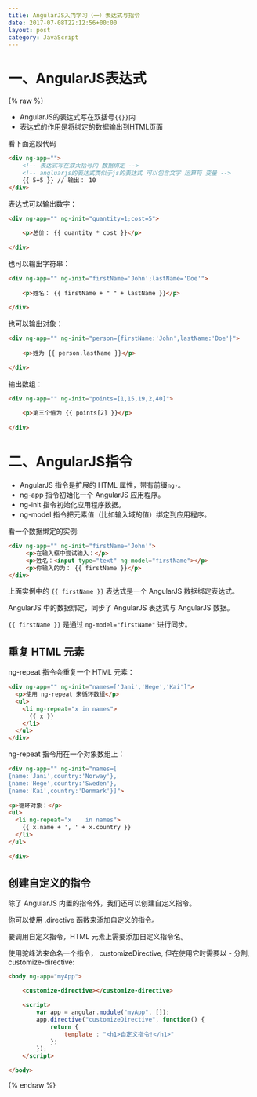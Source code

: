 ```yaml
---
title: AngularJS入门学习（一）表达式与指令
date: 2017-07-08T22:12:56+00:00
layout: post
category: JavaScript
---
```


# 一、AngularJS表达式

{% raw %}

- AngularJS的表达式写在双括号`{{}}`内 
- 表达式的作用是将绑定的数据输出到HTML页面

看下面这段代码

```html
<div ng-app="">
    <!-- 表达式写在双大括号内 数据绑定 -->
    <!-- angluarjs的表达式类似于js的表达式 可以包含文字 运算符 变量 -->
    {{ 5+5 }} // 输出： 10
</div>
```

表达式可以输出数字：

```html
<div ng-app="" ng-init="quantity=1;cost=5">
 
    <p>总价： {{ quantity * cost }}</p>
 
</div>

```

也可以输出字符串：

```html
<div ng-app="" ng-init="firstName='John';lastName='Doe'">
 
    <p>姓名： {{ firstName + " " + lastName }}</p>
 
</div>

```

也可以输出对象：

```html
<div ng-app="" ng-init="person={firstName:'John',lastName:'Doe'}">
 
    <p>姓为 {{ person.lastName }}</p>
 
</div>
```

输出数组：

```html
<div ng-app="" ng-init="points=[1,15,19,2,40]">
 
    <p>第三个值为 {{ points[2] }}</p>
 
</div>
```


# 二、AngularJS指令

- AngularJS 指令是扩展的 HTML 属性，带有前缀`ng-`。
- ng-app 指令初始化一个 AngularJS 应用程序。
- ng-init 指令初始化应用程序数据。
- ng-model 指令把元素值（比如输入域的值）绑定到应用程序。


看一个数据绑定的实例:
```html
<div ng-app="" ng-init="firstName='John'">
     <p>在输入框中尝试输入：</p>
     <p>姓名：<input type="text" ng-model="firstName"></p>
     <p>你输入的为： {{ firstName }}</p>
</div>
```

上面实例中的 `{{ firstName }}` 表达式是一个 AngularJS 数据绑定表达式。

AngularJS 中的数据绑定，同步了 AngularJS 表达式与 AngularJS 数据。

`{{ firstName }}` 是通过 `ng-model="firstName"` 进行同步。

## 重复 HTML 元素

ng-repeat 指令会重复一个 HTML 元素：

```html
<div ng-app="" ng-init="names=['Jani','Hege','Kai']">
  <p>使用 ng-repeat 来循环数组</p>
  <ul>
    <li ng-repeat="x in names">
      {{ x }}
    </li>
  </ul>
</div>
```

ng-repeat 指令用在一个对象数组上：


```html
<div ng-app="" ng-init="names=[
{name:'Jani',country:'Norway'},
{name:'Hege',country:'Sweden'},
{name:'Kai',country:'Denmark'}]">
 
<p>循环对象：</p>
<ul>
  <li ng-repeat="x    in names">
    {{ x.name + ', ' + x.country }}
  </li>
</ul>
 
</div>
```


## 创建自定义的指令

除了 AngularJS 内置的指令外，我们还可以创建自定义指令。

你可以使用 .directive 函数来添加自定义的指令。

要调用自定义指令，HTML 元素上需要添加自定义指令名。

使用驼峰法来命名一个指令， customizeDirective, 但在使用它时需要以 - 分割, customize-directive:

```html
<body ng-app="myApp">

    <customize-directive></customize-directive>

    <script>
        var app = angular.module("myApp", []);
        app.directive("customizeDirective", function() {
            return {
                template : "<h1>自定义指令!</h1>"
            };
        });
    </script>

</body>
```



{% endraw %}
